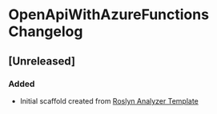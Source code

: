 <!-- Keep a Changelog guide -> https://keepachangelog.com -->

# OpenApiWithAzureFunctions Changelog

## [Unreleased]
### Added
- Initial scaffold created from [Roslyn Analyzer Template](https://github.com/nowsprinting/RoslynAnalyzerTemplate)
